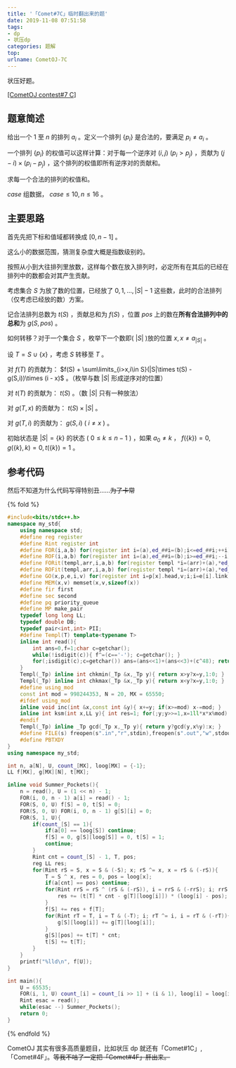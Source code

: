 ```yaml
---
title: '「Comet#7C」临时翻出来的题'
date: 2019-11-08 07:51:58
tags:
- dp
- 状压dp
categories: 题解
top:
urlname: CometOJ-7C
---
```


状压好题。

[[CometOJ contest#7 C]](https://cometoj.com/contest/52/problem/C)

## 题意简述

给出一个 $1$ 至 $n$ 的排列 $a_i$ 。定义一个排列 $\{p_i\}$ 是合法的，要满足 $p_i\ne a_i$ 。

一个排列 $\{p_i\}$ 的权值可以这样计算：对于每一个逆序对 $(i,j)$ ($p_i > p_j$) ，贡献为 $(j - i)\times(p_i - p_j)$ ，这个排列的权值即所有逆序对的贡献和。

求每一个合法的排列的权值和。

$case$ 组数据， $case \le 10, n \le 16$ 。

<!-- more -->

## 主要思路

首先先把下标和值域都转换成 $[0,n-1]$ 。

这么小的数据范围，猜测复杂度大概是指数级别的。

按照从小到大往排列里放数，这样每个数在放入排列时，必定所有在其后的已经在排列中的数都会对其产生贡献。

考虑集合 $S$ 为放了数的位置，已经放了 $0,1,\dots,|S|-1$ 这些数，此时的合法排列（仅考虑已经放的数）方案。

记合法排列总数为 $t(S)$ ，贡献总和为 $f(S)$ ，位置 $pos$ 上的数在**所有合法排列中的总和**为 $g(S, pos)$ 。

如何转移？对于一个集合 $S$ ，枚举下一个数即( $|S|$ )放的位置 $x,x\ne a_{|S|}$ 。

设 $T = S\ \cup\ \{x\}$ ，考虑 $S$ 转移至 $T$ 。

对 $f(T)$ 的贡献为： $f(S) + \sum\limits_{i>x,i\in S}(|S|\times t(S) - g(S,i))\times (i - x)$ 。（枚举与数 $|S|$ 形成逆序对的位置）

对 $t(T)$ 的贡献为： $t(S)$ 。（数 $|S|$ 只有一种放法）

对 $g(T,x)$ 的贡献为： $t(S)\times |S|$ 。

对 $g(T,i)$ 的贡献为： $g(S,i)$ ( $i\ne x$ ) 。

初始状态是 $|S|=\{k\}$ 的状态 ( $0\le k\le n - 1$ ) ，如果 $a_0\ne k$ ， $f(\{k\})=0,g(\{k\},k)=0,t(\{k\})=1$ 。

## 参考代码

然后不知道为什么代码写得特别丑……~~为了卡常~~

{% fold %}
```cpp
#include<bits/stdc++.h>
namespace my_std{
	using namespace std;
	#define reg register
	#define Rint register int
	#define FOR(i,a,b) for(register int i=(a),ed_##i=(b);i<=ed_##i;++i)
	#define ROF(i,a,b) for(register int i=(a),ed_##i=(b);i>=ed_##i;--i)
	#define FORit(templ,arr,i,a,b) for(register templ *i=(arr)+(a),*ed_##i=(arr)+(b)+1;i!=ed_##i;++i)
	#define ROFit(templ,arr,i,a,b) for(register templ *i=(arr)+(a),*ed_##i=(arr)+(b)-1;i!=ed_##i;--i)
	#define GO(x,p,e,i,v) for(register int i=p[x].head,v;i;i=e[i].link)
	#define MEM(x,v) memset(x,v,sizeof(x))
	#define fir first
	#define sec second
	#define pq priority_queue
	#define MP make_pair
	typedef long long LL;
	typedef double DB;
	typedef pair<int,int> PII;
	#define Templ(T) template<typename T>
	inline int read(){
		int ans=0,f=1;char c=getchar();
		while(!isdigit(c)){ f^=(c=='-'); c=getchar(); }
		for(;isdigit(c);c=getchar()) ans=(ans<<1)+(ans<<3)+(c^48); return f?ans:-ans;
	}
	Templ(_Tp) inline int chkmin(_Tp &x,_Tp y){ return x>y?x=y,1:0; }
	Templ(_Tp) inline int chkmax(_Tp &x,_Tp y){ return x<y?x=y,1:0; }
	#define using_mod
	const int mod = 998244353, N = 20, MX = 65550;
	#ifdef using_mod
	inline void inc(int &x,const int &y){ x+=y; if(x>=mod) x-=mod; }
	inline int ksm(int x,LL y){ int res=1; for(;y;y>>=1,x=1ll*x*x%mod) if(y&1) res=1ll*res*x%mod; return res;}
	#endif
	Templ(_Tp) inline _Tp gcd(_Tp x,_Tp y){ return y?gcd(y,x%y):x; }
	#define FILE(s) freopen(s".in","r",stdin),freopen(s".out","w",stdout)
	#define PBTXDY
}
using namespace my_std;

int n, a[N], U, count_[MX], loog[MX] = {-1};
LL f[MX], g[MX][N], t[MX];

inline void Summer_Pockets(){
	n = read(), U = (1 << n) - 1;
	FOR(i, 0, n - 1) a[i] = read() - 1;
	FOR(S, 0, U) f[S] = 0, t[S] = 0;
	FOR(S, 0, U) FOR(i, 0, n - 1) g[S][i] = 0;
	FOR(S, 1, U){
		if(count_[S] == 1){
			if(a[0] == loog[S]) continue;
			f[S] = 0, g[S][loog[S]] = 0, t[S] = 1;
			continue;
		}
		Rint cnt = count_[S] - 1, T, pos;
		reg LL res;
		for(Rint rS = S, x = S & (-S); x; rS ^= x, x = rS & (-rS)){
			T = S ^ x, res = 0, pos = loog[x];
			if(a[cnt] == pos) continue;
			for(Rint rrS = rS ^ (rS & (-rS)), i = rrS & (-rrS); i; rrS ^= i, i = rrS & (-rrS)){
				res += (t[T] * cnt - g[T][loog[i]]) * (loog[i] - pos);
			}
			f[S] += res + f[T];
			for(Rint rT = T, i = T & (-T); i; rT ^= i, i = rT & (-rT)){
				g[S][loog[i]] += g[T][loog[i]];
			}
			g[S][pos] += t[T] * cnt;
			t[S] += t[T];
		}
	}
	printf("%lld\n", f[U]);
}

int main(){
	U = 65535;
	FOR(i, 1, U) count_[i] = count_[i >> 1] + (i & 1), loog[i] = loog[i >> 1] + 1;
	Rint esac = read();
	while(esac --) Summer_Pockets();
	return 0;
}
```
{% endfold %}

CometOJ 其实有很多高质量题目，比如状压 dp 就还有「Comet#1C」,「Comet#4F」。~~等我不咕了一定把「Comet#4F」肝出来。~~